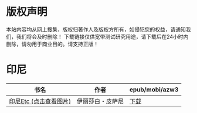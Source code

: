 # 版权声明

本站内容均从网上搜集，版权归著作人及版权方所有，如侵犯您的权益，请通知我们，我们将会及时删除！ 下载链接仅供宽带测试研究用途，请下载后在24小时内删除，请勿用于商业目的。请支持正版！

# 印尼

| 书名 | 作者 | epub/mobi/azw3 |
| --- | --- | --- |
| [印尼Etc (点击查看图片)](https://www.dushupai.com/attachment/2024/06/08/0b4564438a776226.jpg) | 伊丽莎白・皮萨尼 | [下载](https://url89.ctfile.com/f/31084289-1357050922-272408?p=8866) |
